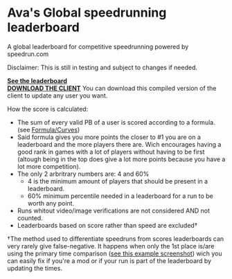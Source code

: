 # Ava's Global speedrunning leaderboard
A global leaderboard for competitive speedrunning powered by speedrun.com

Disclaimer: This is still in testing and subject to changes if needed.  

**[See the leaderboard](https://docs.google.com/spreadsheets/d/1KpMnCdzFHmfU0XDzUon5XviRis1MvlB5M6Y8fyIvcmo#gid=518408346)**  
**[DOWNLOAD THE CLIENT](https://github.com/Avasam/speedrun.com_-unofficial-_global_leaderboard/releases)** You can download this compiled version of the client to update any user you want.


How the score is calculated:
- The sum of every valid PB of a user is scored according to a formula. (see [Formula/Curves](https://docs.google.com/spreadsheets/d/1Wv63zu3YY7vAJAzWgZwL4rHE9esxxN0B8DztJgNyjiQ#gid=156937478))
- Said formula gives you more points the closer to #1 you are on a leaderboard and the more players there are. Wich encourages having a good rank in games with a lot of players without having to be first (altough being in the top does give a lot more points because you have a lot more competition).
- The only 2 arbritrary numbers are: 4 and 60%
    - 4 is the minimum amount of players that should be present in a leaderboard.
    - 60% minimum percentile needed in a leaderboard for a run to be worth any point.
- Runs whitout video/image verifications are not considered AND not counted.
- Leaderboards based on score rather than speed are excluded†



†The method used to differentiate speedruns from scores leaderboards can very rarely give false-negative.
It happens when only the 1st place is/are using the primary time comparison ([see this example screenshot](http://puu.sh/xfrpr/57d6358440.jpg))
wich you can easily fix if you're a mod or if your run is part of the leaderboard by updating the times.
